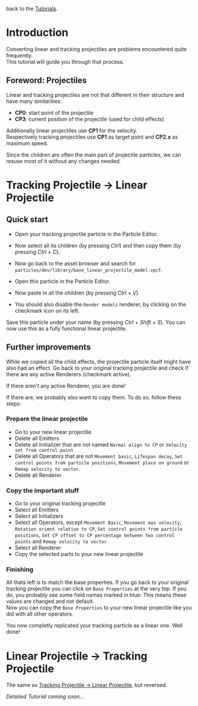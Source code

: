 <p>back to the <a href="../Tutorials.md">Tutorials</a>.</p>
<h1 id="introduction">Introduction</h1>
<p>Converting linear and tracking projectiles are problems encountered quite frequently.<br>
This tutorial will guide you through that process.</p>
<h2 id="foreword-projectiles">Foreword: Projectiles</h2>
<p>Linear and tracking projectiles are not that different in their structure and have many similarities:</p>
<ul>
<li><strong>CP0</strong>: start point of the projectile</li>
<li><strong>CP3</strong>: current position of the projectile (used for child effects)</li>
</ul>
<p>Additionally linear projectiles use <strong>CP1</strong> for the velocity.<br>
Respectively tracking projectiles use <strong>CP1</strong> as target point and <strong>CP2.x</strong> as maximum speed.</p>
<p>Since the children are often the main part of projectile particles, we can resuse most of it without any changes needed.</p>
<h1 id="tracking-projectile---linear-projectile">Tracking Projectile -&gt; Linear Projectile</h1>
<h2 id="quick-start">Quick start</h2>
<ul>
<li>
<p>Open your tracking projectile particle in the Particle Editor.</p>
</li>
<li>
<p>Now select all its children (by pressing <em>Ctrl</em>) and then copy them (by pressing <em>Ctrl + C</em>).</p>
</li>
<li>
<p>Now go back to the asset browser and search for <code>particles/dev/library/base_linear_projectile_model.vpcf</code>.</p>
</li>
<li>
<p>Open this particle in the Particle Editor.</p>
</li>
<li>
<p>Now paste in all the children (by pressing <em>Ctrl + V</em>).</p>
</li>
<li>
<p>You should also disable the <code>Render models</code> renderer, by clicking on the checkmark icon on its left.</p>
</li>
</ul>
<p>Save this particle under your name (by pressing <em>Ctrl + Shift + S</em>). You can now use this as a fully functional linear projectile.</p>
<h2 id="further-improvements">Further improvements</h2>
<p>While we copied all the child effects, the projectile particle itself might have also had an effect. Go back to your original tracking projectile and check if there are any active Renderers (checkmark active).</p>
<p>If there aren’t any active Renderer, you are done!</p>
<p>If there are, we probably also want to copy them. To do so, follow these steps:</p>
<h3 id="prepare-the-linear-projectile">Prepare the linear projectile</h3>
<ul>
<li>Go to your new linear projectile.</li>
<li>Delete all Emitters</li>
<li>Delete all Initializer that are not named <code>Normal align to CP</code> or <code>Velocity set from control point</code></li>
<li>Delete all Operators that are not <code>Movement basic</code>, <code>Lifespan decay</code>, <code>Set control points from particle positions</code>,  <code>Movement place on ground</code> or <code>Remap velocity to vector</code>.</li>
<li>Delete all Renderer</li>
</ul>
<h3 id="copy-the-important-stuff">Copy the important stuff</h3>
<ul>
<li>Go to your original tracking projecitle</li>
<li>Select all Emitters</li>
<li>Select all Initializers</li>
<li>Select all Operators, except <code>Movement Basic</code>, <code>Movement max velocity</code>, <code>Rotation orient relative to CP</code>, <code>Set control points from particle positions</code>, <code>Set CP offset to CP percentage between two control points</code> and <code>Remap velocity to vector</code></li>
<li>Select all Renderer</li>
<li>Copy the selected parts to your new linear projectile</li>
</ul>
<h3 id="finishing">Finishing</h3>
<p>All thats left is to match the base properties. If you go back to your original tracking projectile you can click on <code>Base Properties</code> at the very top. If you do, you probably see some field names marked in blue: This means these values are changed and not default.<br>
Now you can copy the <code>Base Properties</code> to your new linear projectile like you did with all other operators.</p>
<p>You now completly replicated your tracking particle as a linear one. Well done!</p>
<h1 id="linear-projectile---tracking-projectile">Linear Projectile -&gt; Tracking Projectile</h1>
<p>The same as <a href="#linear">Tracking Projectile -&gt; Linear Projectile</a>, but reversed.</p>
<p><em>Detailed Tutorial coming soon</em>…</p>

